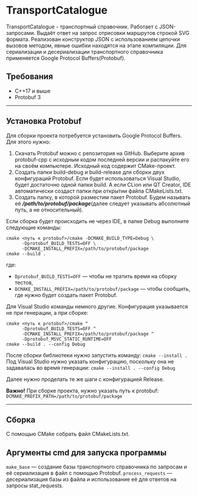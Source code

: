 # TransportCatalogue

TransportCatalogue - транспортный справочник. Работает с JSON-запросами. Выдаёт ответ на запрос отрисовки маршрутов строкой SVG формата. Реализован конструктор JSON с использованием цепочки вызовов методом, явные ошибки находятся на этапе компиляции. Для сериализации и десериализации транспортного справочника применяется Google Protocol Buffers(Protobuf). 

## Требования

* C++17 и выше
* Protobuf 3

---

## Установка Protobuf

Для сборки проекта потребуется установить Google Protocol Buffers. Для этого нужно:
1. Скачать Protobuf можно с репозитория на GitHub. Выберите архив protobuf-cpp с исходным кодом последней версии и распакуйте его на своём компьютере. Исходный код содержит CMake-проект.
2. Создать папки build-debug и build-release для сборки двух конфигураций Protobuf. Если будет использоваться Visual Studio, будет достаточно одной папки build. А если CLion или QT Creator, IDE автоматически создаст папки при открытии файла CMakeLists.txt.
3. Создать папку, в которой разместим пакет Protobuf. Будем называть её ***/path/to/protobuf/package***(далее следует указывать абсолютный путь, а не относительный).

Если сборка будет происходить не через IDE, в папке Debug выполните следующие команды:
```
cmake <путь к protobuf>/cmake -DCMAKE_BUILD_TYPE=Debug \
      -Dprotobuf_BUILD_TESTS=OFF \
      -DCMAKE_INSTALL_PREFIX=/path/to/protobuf/package
cmake --build . 
```
где:
* ```Dprotobuf_BUILD_TESTS=OFF``` — чтобы не тратить время на сборку тестов,
* ```DCMAKE_INSTALL_PREFIX=/path/to/protobuf/package``` — чтобы сообщить, где нужно будет создать пакет Protobuf.

Для Visual Studio команды немного другие. Конфигурация указывается не при генерации, а при сборке:
```
cmake <путь к protobuf>/cmake ^
      -Dprotobuf_BUILD_TESTS=OFF ^
      -DCMAKE_INSTALL_PREFIX=/path/to/protobuf/package ^
      -Dprotobuf_MSVC_STATIC_RUNTIME=OFF
cmake --build . --config Debug 
```

После сборки библиотеки нужно запустить команду:
```cmake --install . ```
Под Visual Studio нужно указать конфигурацию, поскольку она не задавалась во время генерации:
```cmake --install . --config Debug ```

Далее нужно проделать те же шаги с конфигурацией Release. 

**Важно!** При сборке проекта, нужно указать путь к protobuf:
```DCMAKE_PREFIX_PATH=/path/to/protobuf/package```

---

## Сборка

С помощью CMake собрать файл CMakeLists.txt.

## Аргументы cmd для запуска программы

```make_base``` — создание базы транспортного справочника по запросам и её сериализация в файл с помощью Protobuf.
```process_requests``` — десериализация базы из файла и использование её для ответов на запросы stat_requests.
